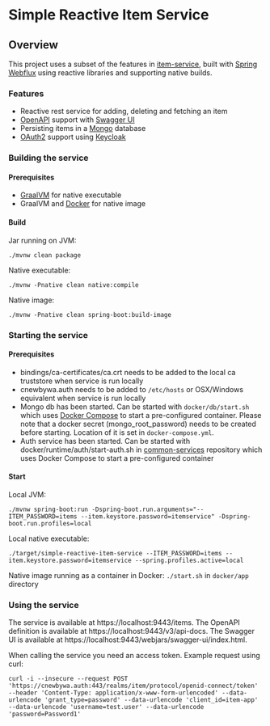 # Simple Reactive Item Service

## Overview
This project uses a subset of the features in [item-service](https://github.com/cnewbywa/item-service), built with [Spring Webflux](https://docs.spring.io/spring-framework/reference/web/webflux.html) using reactive libraries and supporting native builds.

### Features
* Reactive rest service for adding, deleting and fetching an item
* [OpenAPI](https://www.openapis.org/) support with [Swagger UI](https://swagger.io/tools/swagger-ui/)
* Persisting items in a [Mongo](https://www.mongodb.com/) database
* [OAuth2](https://oauth.net/2/) support using [Keycloak](https://www.keycloak.org/)

### Building the service

#### Prerequisites
* [GraalVM](https://www.graalvm.org/) for native executable
* GraalVM and [Docker](https://www.docker.com/) for native image

#### Build
Jar running on JVM: 

```
./mvnw clean package
```

Native executable: 

```
./mvnw -Pnative clean native:compile
```

Native image: 

```
./mvnw -Pnative clean spring-boot:build-image
```

### Starting the service

#### Prerequisites
* bindings/ca-certificates/ca.crt needs to be added to the local ca truststore when service is run locally
* cnewbywa.auth needs to be added to `/etc/hosts` or OSX/Windows equivalent when service is run locally
* Mongo db has been started. Can be started with `docker/db/start.sh` which uses [Docker Compose](https://docs.docker.com/compose/) to start a pre-configured container. Please note that a docker secret (mongo_root_password) needs to be created before starting. Location of it is set in `docker-compose.yml`.
* Auth service has been started. Can be started with docker/runtime/auth/start-auth.sh in [common-services](https://github.com/cnewbywa/common-services) repository which uses Docker Compose to start a pre-configured container

#### Start
Local JVM: 

```
./mvnw spring-boot:run -Dspring-boot.run.arguments="--ITEM_PASSWORD=items --item.keystore.password=itemservice" -Dspring-boot.run.profiles=local
```

Local native executable: 

```
./target/simple-reactive-item-service --ITEM_PASSWORD=items --item.keystore.password=itemservice --spring.profiles.active=local
```

Native image running as a container in Docker: `./start.sh` in `docker/app` directory

### Using the service
The service is available at https://localhost:9443/items.
The OpenAPI definition is available at https://localhost:9443/v3/api-docs.
The Swagger UI is available at https://localhost:9443/webjars/swagger-ui/index.html.

When calling the service you need an access token. Example request using curl:

```
curl -i --insecure --request POST 'https://cnewbywa.auth:443/realms/item/protocol/openid-connect/token' --header 'Content-Type: application/x-www-form-urlencoded' --data-urlencode 'grant_type=password' --data-urlencode 'client_id=item-app' --data-urlencode 'username=test.user' --data-urlencode 'password=Password1'
```